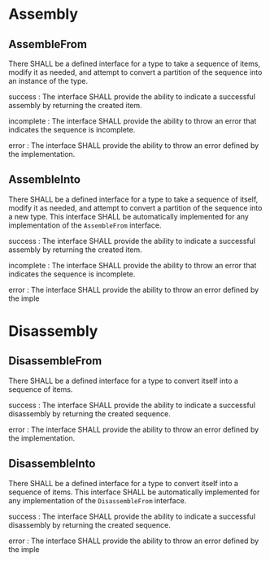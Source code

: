 # Assembly 

## AssembleFrom

There SHALL be a defined interface for a type to take a sequence of items, modify it as needed, and attempt to convert a partition of the sequence into an instance of the type.

success
: The interface SHALL provide the ability to indicate a successful assembly by returning the created item.

incomplete
: The interface SHALL provide the ability to throw an error that indicates the sequence is incomplete.

error
: The interface SHALL provide the ability to throw an error defined by the implementation.

## AssembleInto

There SHALL be a defined interface for a type to take a sequence of itself, modify it as needed, and attempt to convert a partition of the sequence into a new type. This interface SHALL be automatically implemented for any implementation of the `AssembleFrom` interface.

success
: The interface SHALL provide the ability to indicate a successful assembly by returning the created item.

incomplete
: The interface SHALL provide the ability to throw an error that indicates the sequence is incomplete.

error
: The interface SHALL provide the ability to throw an error defined by the imple

# Disassembly

## DisassembleFrom

There SHALL be a defined interface for a type to convert itself into a sequence of items.

success
: The interface SHALL provide the ability to indicate a successful disassembly by returning the created sequence.

error
: The interface SHALL provide the ability to throw an error defined by the implementation.

## DisassembleInto

There SHALL be a defined interface for a type to convert itself into a sequence of items. This interface SHALL be automatically implemented for any implementation of the `DisassembleFrom` interface.

success
: The interface SHALL provide the ability to indicate a successful disassembly by returning the created sequence.

error
: The interface SHALL provide the ability to throw an error defined by the imple
